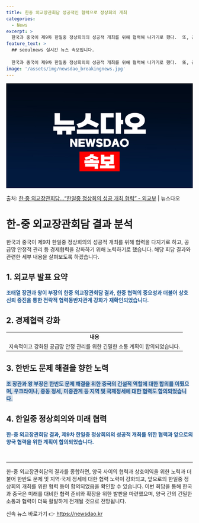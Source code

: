 ```yaml
---
title: 한중 외교장관회담 성공적인 협력으로 정상회의 개최
categories:
  - News
excerpt: >
  한국과 중국이 제9차 한일중 정상회의의 성공적 개최를 위해 협력해 나가기로 했다.  또, 공급망 안정적 관리…
feature_text: >
  ## seoulnews 실시간 뉴스 속보입니다.

  한국과 중국이 제9차 한일중 정상회의의 성공적 개최를 위해 협력해 나가기로 했다.  또, 공급망 안정적 관리…
image: '/assets/img/newsdao_breakingnews.jpg'
---
```


![뉴스다오 속보](/assets/img/newsdao_breakingnews.jpg)

<p>출처: <a href="https://newsdao.kr/3816" rel="dofollow">한·중 외교장관회담…“한일중 정상회의 성공 개최 협력” - 외교부</a> | 뉴스다오</p>

<h1>한-중 외교장관회담 결과 분석</h1>

<p data-ke-size="size16">한국과 중국이 제9차 한일중 정상회의의 성공적 개최를 위해 협력을 다지기로 하고, 공급망 안정적 관리 등 경제협력을 강화하기 위해 노력하기로 했습니다. 해당 회담 결과와 관련한 세부 내용을 살펴보도록 하겠습니다.</p>

<h2 data-ke-size="size26">1. 외교부 발표 요약</h2>

<p><b><span style="color: #1a5490;">조태열 장관과 왕이 부장의 한중 외교장관회담 결과, 한중 협력의 중요성과 더불어 상호 신뢰 증진을 통한 전략적 협력동반자관계 강화가 재확인되었습니다.</span></b></p>

<h2 data-ke-size="size26">2. 경제협력 강화</h2>

<table>
  <tr>
    <td style="text-align: center; height: 17px;"><b>내용</b></td>
  </tr>
  <tr>
    <td style="text-align: center; height: 17px;">지속적이고 강화된 공급망 안정 관리를 위한 긴밀한 소통 계획이 합의되었습니다.</td>
  </tr>
</table>

<h2 data-ke-size="size26">3. 한반도 문제 해결을 향한 노력</h2>

<p><b><span style="background-color: #21538527; color: #1a5490;">조 장관과 왕 부장은 한반도 문제 해결을 위한 중국의 건설적 역할에 대한 합의를 이뤘으며, 우크라이나, 중동 정세, 미중관계 등 지역 및 국제정세에 대한 협력도 합의되었습니다.</span></b></p>

<h2 data-ke-size="size26">4. 한일중 정상회의와 미래 협력</h2>

<p><b><span style="color: #1a5490;">한-중 외교장관회담 결과, 제9차 한일중 정상회의의 성공적 개최를 위한 협력과 앞으로의 양국 협력을 위한 계획이 합의되었습니다.</span></b></p>

<p data-ke-size="size16">&nbsp;</p>

<hr>

<p data-ke-size="size16">한-중 외교장관회담의 결과를 종합하면, 양국 사이의 협력과 상호이익을 위한 노력과 더불어 한반도 문제 및 지역·국제 정세에 대한 협력 노력이 강화되고, 앞으로의 한일중 정상회의 개최를 위한 협력 등이 합의되었음을 확인할 수 있습니다. 이번 회담을 통해 한국과 중국은 미래를 대비한 협력 준비와 확장을 위한 발판을 마련했으며, 양국 간의 긴밀한 소통과 협력이 더욱 활발하게 전개될 것으로 전망됩니다.</p> 

신속 뉴스 바로가기 👉 <a href="https://newsdao.kr" rel="dofollow">https://newsdao.kr</a>



